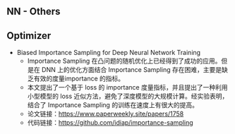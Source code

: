 ## NN - Others

## Optimizer
- Biased Importance Sampling for Deep Neural Network Training
	- Importance Sampling 在凸问题的随机优化上已经得到了成功的应用。但是在 DNN 上的优化方面结合 Importance Sampling 存在困难，主要是缺乏有效的度量importance 的指标。
	- 本文提出了一个基于 loss 的 importance 度量指标，并且提出了一种利用小型模型的 loss 近似方法，避免了深度模型的大规模计算。经实验表明，结合了 Importance Sampling 的训练在速度上有很大的提高。
	- 论文链接：https://www.paperweekly.site/papers/1758
	- 代码链接：https://github.com/idiap/importance-sampling